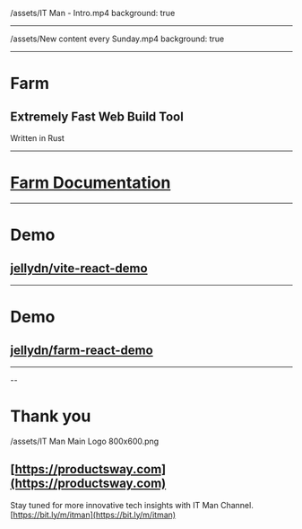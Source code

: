 /assets/IT Man - Intro.mp4
background: true

---

/assets/New content every Sunday.mp4
background: true

---

# Farm

## Extremely Fast Web Build Tool

Written in Rust

---

# [Farm Documentation](https://www.farmfe.org/)

---

# Demo

## [jellydn/vite-react-demo](https://github.com/jellydn/vite-react-demo)

---

# Demo

## [jellydn/farm-react-demo](https://github.com/jellydn/farm-react-demo)

---

--

# Thank you

/assets/IT Man Main Logo 800x600.png

## [https://productsway.com](https://productsway.com)

Stay tuned for more innovative tech insights with IT Man Channel.
[https://bit.ly/m/itman](https://bit.ly/m/itman)
